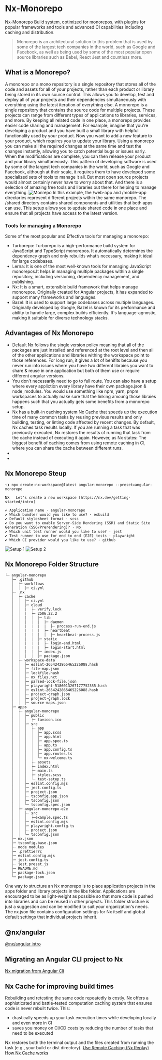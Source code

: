 # Nx-Monorepo 
[Nx-Monorepo](https://nx.dev/getting-started/tutorials/angular-monorepo-tutorial)
Build system, optimized for monorepos, with plugins for popular frameworks and tools and advanced CI capabilities including caching and distribution.

> Monorepo is an architectural solution to this problem that is used by some of the largest tech companies in the world, such as Google and Facebook, as well as being used by some of the most popular open source libraries such as Babel, React Jest and countless more.

## What is a Monorepo?
A monorepo or a mono repository is a single repository that stores all of the code and assets for all of your projects, rather than each product or library being stored in its own source control. This allows you to develop, test and deploy all of your projects and their dependencies simultaneously with everything using the latest iteration of everything else.
A monorepo is a single repository that contains the source code for multiple projects. These projects can range from different types of applications to libraries, services, and more. By keeping all related code in one place, a monorepo provides easier code sharing and management.
For example, imagine that you're developing a product and you have built a small library with helpful functionality used by your product. Now you want to add a new feature to your product, which requires you to update your library. Using a monorepo you can make all the required changes at the same time and test the changes instantly, allowing you to catch potential bugs or issues early. When the modifications are complete, you can then release your product and your library simultaneously. This pattern of developing software is used by some of the largest tech companies in the world, such as Google and Facebook, although at their scale, it requires them to have developed some specialized sets of tools to manage it all. But most open source projects would almost certainly never have to worry about that. And there is a selection of amazing free tools and libraries out there for helping to manage everything.
![Monrepo](https://media.geeksforgeeks.org/wp-content/uploads/20240814182951/article.png)
In this example, the /web-app and /mobile-app directories represent different projects within the same monorepo. The /shared directory contains shared components and utilities that both apps can use. This setup allows you to update shared code in one place and ensure that all projects have access to the latest version.

### Tools for managing a Monorepo
Some of the most popular and Effective tools for managing a monorepo:

   -   Turborepo: Turborepo is a high-performance build system for JavaScript and TypeScript monorepos. It automatically determines the dependency graph and only rebuilds what’s necessary, making it ideal for large codebases.
   -   Lerna: It is one of the most well-known tools for managing JavaScript monorepos.It helps in managing multiple packages within a single repository, including versioning, dependency management, and publishing.
   -   Nx: It is a smart, extensible build framework that helps manage monorepos. Originally created for Angular projects, It has expanded to support many frameworks and languages.
   -   Bazel: It is used to support large codebases across multiple languages. Originally developed by Google, Bazel is known for its performance and ability to handle large, complex builds efficiently. It's language-agnostic, making it suitable for diverse technology stacks.

## Advantages of Nx Monorepo
   - Default Nx follows the single version policy meaning that all of the packages are just installed and referenced at the root level and then all of the other applications and libraries withing the workspace point to those references. For long run, it gives a lot of benifits because you never run into issues where you have two different libraies you want to share & reuse in one application but both of them use or require different angular versions.
  - You don't necessarily need to go to full route. You can also have a setup where every appliction every library have their own package.json & node_modules. You would use something like npm, yarn, pnpm workspaces to actually make sure that the linking amoung those libraies happens such that you actually gets some benefits from a monorepo setup.
  - Nx has a built-in caching system [Nx Cache](https://nx.dev/features/cache-task-results) that speeds up the execution time of many common tasks by reusing previous results and only building, testing, or linting code affected by recent changes. By default, Nx caches task results locally. If you are running a task that was previously executed, Nx restores the results of running that task from the cache instead of executing it again. However, as Nx states: The biggest benefit of caching comes from using remote caching in CI, where you can share the cache between different runs.
  -  
  -  

## Nx Monorepo Steup
```
~❯ npx create-nx-workspace@latest angular-monorepo --preset=angular-monorepo

NX   Let's create a new workspace [https://nx.dev/getting-started/intro]

✔ Application name · angular-monorepo
✔ Which bundler would you like to use? · esbuild
✔ Default stylesheet format · scss
✔ Do you want to enable Server-Side Rendering (SSR) and Static Site Generation (SSG/Prerendering)? · No
✔ Which unit test runner would you like to use? · jest
✔ Test runner to use for end to end (E2E) tests · playwright
✔ Which CI provider would you like to use? · github
```

![Setup 1](https://github.com/piyalidas10/Nx-Monorepo/blob/bbb3423ddbd1adaeae2ecddcf5a467805e734223/basic_examples/images/Nx_Monorepo_Setup_1.png)
![Setup 2](https://github.com/piyalidas10/Nx-Monorepo/blob/bbb3423ddbd1adaeae2ecddcf5a467805e734223/basic_examples/images/Nx_Monorepo_Setup_2.png)

## Nx Monorepo Folder Structure
```
└─ angular-monorepo
   ├─ .github
   │  ├─ workflows
   │  │  ├─ ci.yml
   ├─ .nx
   │  ├─ cache
   │  │  ├─ ci.yml
   │  │  ├─ cloud
   │  │  |  ├─ verify.lock
   │  │  |  ├─ 2506.22.2
   │  │  |  |  ├─ lib
   │  │  |  |  |  ├─ daemon
   │  │  |  |  |  |  ├─ process-run-end.js
   │  │  |  |  |  ├─ heartbeat
   │  │  |  |  |  |  ├─ heartbeat-process.js
   │  │  |  |  ├─ static
   │  │  |  |  |  ├─ login-end.html
   │  │  |  |  |  ├─ login-start.html
   │  │  |  |  ├─ index.js
   │  │  |  |  ├─ package.json
   │  ├─ workspace-data
   │  │  ├─ eslint-2654242865465226088.hash
   │  │  ├─ file-map.json
   │  │  ├─ lockfile.hash
   │  │  ├─ nx_files.nxt
   │  │  ├─ parsed-lock-file.json
   │  │  ├─ playwright-5186013267177752385.hash
   │  │  ├─ eslint-2654242865465226088.hash
   │  │  ├─ project-graph.json
   │  │  ├─ project-graph.lock
   │  │  ├─ source-maps.json
   ├─ apps
   │  ├─ angular-monorepo
   │  │  ├─ public
   │  │  │  ├─ favicon.ico
   │  │  ├─ src
   │  │  │  ├─ app
   │  │  │  │  ├─ app.scss
   │  │  │  │  ├─ app.html
   │  │  │  │  ├─ app.spec.ts
   │  │  │  │  ├─ app.ts
   │  │  │  │  ├─ app.config.ts
   │  │  │  │  ├─ app.routes.ts
   │  │  │  │  └─ nx-welcome.ts
   │  │  │  ├─ assets
   │  │  │  ├─ index.html
   │  │  │  ├─ main.ts
   │  │  │  ├─ styles.scss
   │  │  │  └─ test-setup.ts
   │  │  ├─ eslint.config.mjs
   │  │  ├─ jest.config.ts
   │  │  ├─ project.json
   │  │  ├─ tsconfig.app.json
   │  │  ├─ tsconfig.json
   │  │  └─ tsconfig.spec.json
   │  ├─ angular-monorepo-e2e
   │  │  ├─ src
   │  │  │  ├─example.spec.ts
   │  │  ├─ eslint.config.mjs
   │  │  ├─ playwright.config.ts
   │  │  ├─ project.json
   │  │  └─ tsconfig.json
   ├─ nx.json
   ├─ tsconfig.base.json
   ├─ node_modules
   ├─ .prettierrc
   ├─ eslint.config.mjs
   ├─ jest.config.ts
   ├─ jest.preset.js
   ├─ README.md
   ├─ package-lock.json
   └─ package.json
```
One way to structure an Nx monorepo is to place application projects in the apps folder and library projects in the libs folder. Applications are encouraged to be as light-weight as possible so that more code is pushed into libraries and can be reused in other projects. This folder structure is just a suggestion and can be modified to suit your organization's needs.
The nx.json file contains configuration settings for Nx itself and global default settings that individual projects inherit. 

## @nx/angular
[@nx/angular intro](https://nx.dev/technologies/angular/introduction)

## Migrating an Angular CLI project to Nx
[Nx migration from Angular Cli](https://nx.dev/technologies/angular/migration/angular)

## Nx Cache for improving build times
Rebuilding and retesting the same code repeatedly is costly. Nx offers a sophisticated and battle-tested computation caching system that ensures code is never rebuilt twice. This:
   - drastically speeds up your task execution times while developing locally and even more in CI
   - saves you money on CI/CD costs by reducing the number of tasks that need to be executed

Nx restores both the terminal output and the files created from running the task (e.g., your build or dist directory).
[Use Remote Caching (Nx Replay)](https://nx.dev/ci/features/remote-cache)
[How Nx Cache works](https://nx.dev/concepts/how-caching-works)


